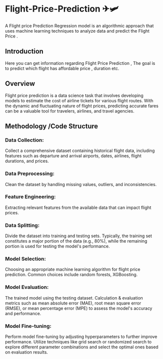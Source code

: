 # Flight-Price-Prediction ✈🛩
A Flight price Prediction Regression model is an algorithmic approach that uses machine learning techniques to analyze data and predict the Flight Price . 
##  Introduction
Here you can get information regarding Flight Price Prediction , The goal is to predict which flight has affordable price ,  duration etc. 
## Overview 
Flight price prediction is a data science task that involves developing models to estimate the cost of airline tickets for various flight routes. With the dynamic and fluctuating nature of flight prices, predicting accurate fares can be a valuable tool for travelers, airlines, and travel agencies.
## Methodology /Code Structure
 ### Data Collection:
 Collect a comprehensive dataset containing historical flight data, including features such as departure and arrival airports, dates, 
 airlines, flight durations, and prices.
 ### Data Preprocessing: 
 Clean the dataset by handling missing values, outliers, and inconsistencies.
 ### Feature Engineering:
 Extracting relevant features from the available data that can impact flight prices.
 ### Data Splitting:
 Divide the dataset into training and testing sets. Typically, the training set constitutes a major portion of the data (e.g., 80%), while the remaining portion is used for testing the model's performance.
### Model Selection:
Choosing an appropriate machine learning algorithm for flight price prediction. Common choices include random forests, XGBoosting. 
### Model Evaluation: 
 The trained model using the testing dataset. Calculation & evaluation metrics such as mean absolute error (MAE), root mean square error (RMSE), or mean percentage error (MPE) to assess the model's accuracy and performance.
### Model Fine-tuning:
 Perform model fine-tuning by adjusting hyperparameters to further improve performance. Utilize techniques like grid search or randomized search to explore different parameter combinations and select the optimal ones based on evaluation results.
 
